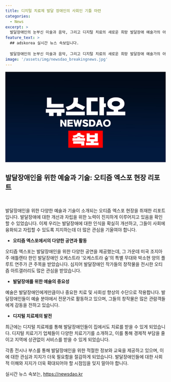```yaml
---
title: 디지털 치료제 발달 장애인의 사회인 기틀 마련
categories:
  - News
excerpt: >
  발달장애인의 눈부신 미술과 음악, 그리고 디지털 치료의 새로운 희망 발달장애 예술가의 아름다운 공연과 창작물은 감동 그 자체였다. 엑스포장에 참여한 다양한 예술단체와 기업들은 발달장애인을 위한 디지털치료와 일자리 창출에 새로운 가능성을 제시하는 등 장애인에게 희망과 기회를 주는 모습을 보였다. 함께웃는재단은 발달장애인 작가들의 작품이 모두 팔려 전시를 감사하며 발달장애인의 다양한 가능성을 보여주었다. 발달장애에 대한 인식을 개선하고, 예술을 통해 사회통합을 모색하는 이들의 노력은 주목할 만하다.
feature_text: >
  ## adskorea 실시간 뉴스 속보입니다.

  발달장애인의 눈부신 미술과 음악, 그리고 디지털 치료의 새로운 희망 발달장애 예술가의 아름다운 공연과 창작물은 감동 그 자체였다. 엑스포장에 참여한 다양한 예술단체와 기업들은 발달장애인을 위한 디지털치료와 일자리 창출에 새로운 가능성을 제시하는 등 장애인에게 희망과 기회를 주는 모습을 보였다. 함께웃는재단은 발달장애인 작가들의 작품이 모두 팔려 전시를 감사하며 발달장애인의 다양한 가능성을 보여주었다. 발달장애에 대한 인식을 개선하고, 예술을 통해 사회통합을 모색하는 이들의 노력은 주목할 만하다.
image: '/assets/img/newsdao_breakingnews.jpg'
---
```


<p><img src="/assets/img/newsdao_breakingnews.jpg" alt="adskorea 속보" /></p>

<h2 data-ke-size="size26">발달장애인을 위한 예술과 기술: 오티즘 엑스포 현장 리포트</h2>

<p data-ke-size="size16">&nbsp;</p>

<p>발달장애인을 위한 다양한 예술과 기술이 소개되는 오티즘 엑스포 현장을 취재한 리포트입니다. 발달장애에 대한 개선과 자립을 위한 노력이 진지하게 이루어지고 있음을 확인할 수 있었습니다. 이제 우리는 발달장애에 대한 인식을 확실히 개선하고, 그들이 사회에 융화되고 자립할 수 있도록 지지하는데 더 많은 관심을 기울여야 합니다.</p>

<ul>
<li><strong>오티즘 엑스포에서의 다양한 공연과 활동</strong></li>
</ul>

<p data-ke-size="size16">오티즘 엑스포는 발달장애인을 위한 다양한 공연을 제공했는데, 그 가운데 미국 조지아주 애틀랜타 한인 발달장애인 오케스트라 '오케스트라 숲'의 특별 무대와 박소현 양의 플루트 연주가 큰 주목을 받았습니다. 심지어 발달장애인 작가들의 창작물을 전시한 오티즘 아트갤러리도 많은 관심을 받았습니다.</p>

<ul>
<li><strong>발달장애를 위한 예술의 중요성</strong></li>
</ul>

<p data-ke-size="size16">예술은 발달장애인에게만큼이나 중요한 치료 및 사회성 향상의 수단으로 작용합니다. 발달장애인들이 예술 분야에서 전문가로 활동하고 있으며, 그들의 창작물은 많은 관람객들에게 감동을 전하고 있습니다.</p>

<ul>
<li><strong>디지털 치료제의 발전</strong></li>
</ul>

<p data-ke-size="size16">최근에는 디지털 치료제를 통해 발달장애인들이 집에서도 치료를 받을 수 있게 되었습니다. 디지털 치료기기 업체들이 다양한 치료기기를 소개하고, 이를 통해 경제적 부담을 줄이고 지역에 상관없이 서비스를 받을 수 있게 되었습니다.</p>

<p>각종 전시나 부스를 통해 발달장애인을 위한 적절한 정보와 교육을 제공하고 있으며, 이에 대한 관심과 지지가 더욱 필요함을 절감하게 되었습니다. 발달장애인들에 대한 사회적 이해와 지지가 더욱 확대되어야 할 시점임을 잊지 말아야 합니다.</p>
실시간 뉴스 속보는, <a href="https://newsdao.kr" rel="dofollow">https://newsdao.kr</a>


